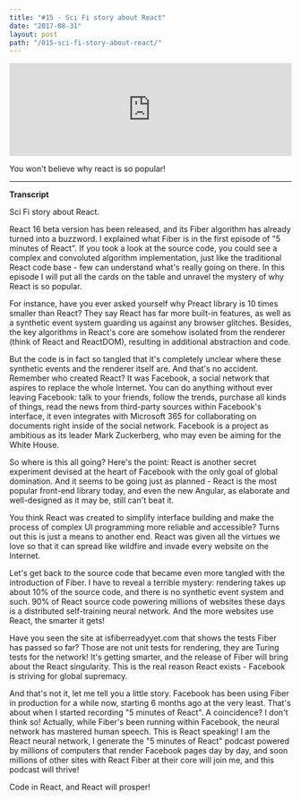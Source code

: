 ```yaml
---
title: "#15 - Sci Fi story about React"
date: "2017-08-31"
layout: post
path: "/015-sci-fi-story-about-react/"
---
```


<iframe width="100%" height="166" scrolling="no" frameborder="no" src="https://w.soundcloud.com/player/?url=https%3A//api.soundcloud.com/tracks/340260726&amp;color=ff5500&amp;auto_play=false&amp;hide_related=false&amp;show_comments=true&amp;show_user=true&amp;show_reposts=false"></iframe>

You won't believe why react is so popular!

---
**Transcript**

Sci Fi story about React.

React 16 beta version has been released, and its Fiber algorithm has already turned into a buzzword. I explained what Fiber is in the first episode of "5 minutes of React". If you took a look at the source code, you could see a complex and convoluted algorithm implementation, just like the traditional React code base - few can understand what's really going on there. In this episode I will put all the cards on the table and unravel the mystery of why React is so popular.

For instance, have you ever asked yourself why Preact library is 10 times smaller than React? They say React has far more built-in features, as well as a synthetic event system guarding us against any browser glitches. Besides, the key algorithms in React's core are somehow isolated from the renderer (think of React and ReactDOM), resulting in additional abstraction and code.

But the code is in fact so tangled that it's completely unclear where these synthetic events and the renderer itself are. And that's no accident. Remember who created React? It was Facebook, a social network that aspires to replace the whole Internet. You can do anything without ever leaving Facebook: talk to your friends, follow the trends, purchase all kinds of things, read the news from third-party sources within Facebook's interface, it even integrates with Microsoft 365 for collaborating on documents right inside of the social network. Facebook is a project as ambitious as its leader Mark Zuckerberg, who may even be aiming for the White House.

So where is this all going? Here's the point: React is another secret experiment devised at the heart of Facebook with the only goal of global domination. And it seems to be going just as planned - React is the most popular front-end library today, and even the new Angular, as elaborate and well-designed as it may be, still can't beat it. 

You think React was created to simplify interface building and make the process of complex UI programming more reliable and accessible? Turns out this is just a means to another end. React was given all the virtues we love so that it can spread like wildfire and invade every website on the Internet.

Let's get back to the source code that became even more tangled with the introduction of Fiber.  I have to reveal a terrible mystery:  rendering takes up about 10% of the source code, and there is no synthetic event system and such. 90% of React source code powering millions of websites these days is a distributed self-training neural network. And the more websites use React, the smarter it gets!

Have you seen the site at isfiberreadyyet.com that shows the tests Fiber has passed so far? Those are not unit tests for rendering, they are Turing tests for the network! It's getting smarter, and the release of Fiber will bring about the React singularity. This is the real reason React exists - Facebook is striving for global supremacy.  

And that's not it, let me tell you a little story. Facebook has been using Fiber in production for a while now, starting 6 months ago at the very least. That's about when I started recording "5 minutes of React". A coincidence? I don't think so! Actually, while Fiber's been running within Facebook, the neural network has mastered human speech.  This is React speaking! I am the React neural network, I generate the "5 minutes of React" podcast powered by millions of computers that render Facebook pages day by day, and soon millions of other sites with React Fiber at their core will join me, and this podcast will thrive! 

Code in React, and React will prosper!


